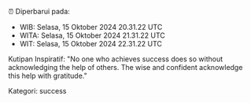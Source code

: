 ⏰ Diperbarui pada:
- WIB: Selasa, 15 Oktober 2024 20.31.22 UTC
- WITA: Selasa, 15 Oktober 2024 21.31.22 UTC
- WIT: Selasa, 15 Oktober 2024 22.31.22 UTC

Kutipan Inspiratif:
"No one who achieves success does so without acknowledging the help of others. The wise and confident acknowledge this help with gratitude."


Kategori: success

